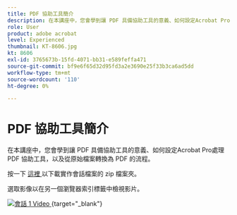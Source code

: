 ```yaml
---
title: PDF 協助工具簡介
description: 在本講座中，您會學到讓 PDF 具備協助工具的意義、如何設定Acrobat Pro處理 PDF 協助工具，以及從原始檔案轉換為 PDF 的程式
role: User
product: adobe acrobat
level: Experienced
thumbnail: KT-8606.jpg
kt: 8606
exl-id: 3765673b-15fd-4071-bb31-e589feffa471
source-git-commit: bf9e6f65d32d95fd3a2e3690e25f33b3ca6ad5dd
workflow-type: tm+mt
source-wordcount: '110'
ht-degree: 0%

---
```


# PDF 協助工具簡介

在本講座中，您會學到讓 PDF 具備協助工具的意義、如何設定Acrobat Pro處理 PDF 協助工具，以及從原始檔案轉換為 PDF 的流程。

按一下 [ 這裡 ](../assets/accessibilitysession1.zip) 以下載實作會話檔案的 zip 檔案夾。

選取影像以在另一個瀏覽器索引標籤中檢視影片。

[![會話 1 Video ](../assets/Accessibilitysession1_YT.png) ](https://www.youtube.com/embed/DaadHIWHgzU) {target=&quot;_blank&quot;}
